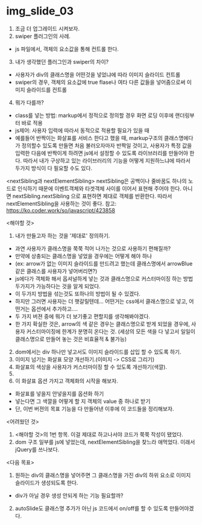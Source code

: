  # img_slide_03
 1. 조금 더 업그레이드 시켜보자.
 2. swiper 플러그인의 사례.
  - js 파일에서, 객체의 요소값을 통해 컨트롤 한다.
 3. 내가 생각했던 플러그인과 swiper의 차이?
  - 사용자가 div의 클래스명을 어떤것을 넣었냐에 따라 이미지 슬라이드 컨트롤
  - swiper의 경우, 객체의 요소값에 true flase나 여타 다른 값들을 넣어줌으로써 이미지 슬라이드를 컨트롤
 4. 뭐가 다를까?
  - class를 넣는 방법: markup에서 정적으로 정의할 경우 화면 로딩 이후에  랜더링부터 바로 적용
  - js제어: 사용자 입력에 따라서 동적으로 적용할 필요가 있을 때
  - 예를들어 반짝이는 화살표를 서비스 한다고 했을 때, markup구조의 클래스명에다가 정의할수 있도록 만들면 처음 불러오자마자 반짝일 것이고,
    사용자가 특정 값을 입력한 다음에 반짝이게 하려면 js에서 설정할 수 있도록 라이브러리를 만들어야 한다.
    따라서 내가 구상하고 있는 라이브러리의 기능을 어떻게 지원하느냐에 따라서 두가지 방식이 다 필요할 수도 있다.


<nextSibling과 nextElementSibling>
nextSibling은 공백이나 줄바꿈도 하나의 노드로 인식하기 때문에 이벤트객체와 타겟객체 사이를 이어서 표현해 주어야 한다.
아니면 nextSibling.nextSibling 으로 표현하면 제대로 객체를 반환한다. 
따라서 nextElementSibling을 사용하는 것이 좋다.
참고: https://ko.coder.work/so/javascript/423858

<해야할 것>
1. 내가 만들고자 하는 것을 '제대로' 정의하기.
  - 과연 사용자가 클래스명을 쭉쭉 적어 나가는 것으로 사용하기 편해질까?
  - 만약에 상충되는 클래스명을 넣었을 경우에는 어떻게 해야 하나
  - (ex: arrow가 없는 이미지 슬라이드를 만드려고 했는데 클래스명에서 arrowBlue 같은 클래스를 사용자가 넣어버리면?)
  - js에다가 객체화 해서 옵셔널하게 넣는 것과 클래스명으로 커스터마이징 하는 방법 두가지가 가능하다는 것을 알게 되었다.
  - 이 두가지 방법을 섞는것도 또하나의 방법이 될 수 있겠다.
  - 하지만 그러면 사용자는 더 햇갈릴텐데... 어떤거는 css에서 클래스명으로 넣고, 어떤거는 옵션에서 추가하고....
  - 두 가지 버젼 중에 뭐가 더 보기좋고 편할지를 생각해봐야겠다.
  - 한 가지 확실한 것은, arrow의 색 같은 경우는 클래스명으로 받게 되었을 경우에, 사용자 커스터마이징에 한계가 분명히 온다는 것. (세상의 모든 색을 다 넣고서 일일이 클래스명으로 만들어 놓는 것은 비효율적 & 불가능)
2. dom에서는 div 하나만 넣고서도 이미지 슬라이드를 삽입 할 수 있도록 하기.
3. 이미지 넘기는 화살표 모양 개선하기.(이미지 -> CSS로 그리기)
4. 화살표의 색상을 사용자가 커스터마이징 할 수 있도록 개선하기(색깔).
5.
6. 이 화살표 옵션 가지고 객체화의 시작을 해보자.
  - 화살표를 넣을지 안넣을지를 옵션화 하기
  - 넣는다면 그 색깔을 어떻게 할 지 객체의 value 중 하나로 받기
  - 단, 이번 버젼의 목표 기능을 다 만들어낸 이후에 이 코드들을 정리해보자.

<어려웠던 것>
1. <해야할 것>의 1번 항목. 이걸 제대로 하고나서야 코드가 쭉쭉 작성이 됐었다.
2. dom 구조 일부를 js에 넣었는데, nextElementSibling을 찾느라 애먹었다. 이래서 jQuery를 쓰나보다.

<다음 목표>
1. 원하는 div의 클래스명을 넣어주면 그 클래스명을 가진 div의 하위 요소로 이미지 슬라이드가 생성되도록 한다. 
  - div가 아닐 경우 생성 안되게 하는 기능 필요할까?
2. autoSlide도 클래스명 추가가 아닌 js 코드에서 on/off를 할 수 있도록 만들어야겠다.